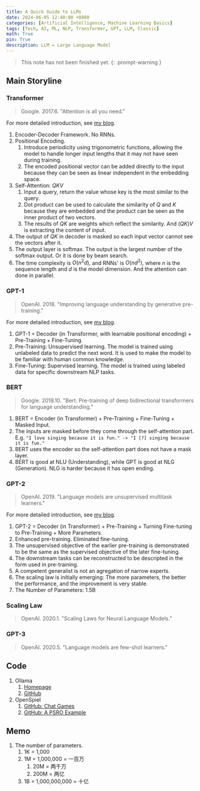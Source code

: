 ```yaml
---
title: A Quick Guide to LLMs
date: 2024-06-05 12:40:00 +0800
categories: [Artificial Intelligence, Machine Learning Basics]
tags: [Tech, AI, ML, NLP, Transformer, GPT, LLM, Classic]
math: True
pin: True
description: LLM = Large Language Model
---
```


> This note has not been finished yet.
{: .prompt-warning }

## Main Storyline

### Transformer
> Google. 2017.6. "Attention is all you need."

For more detailed introduction, see [my blog]({{site.baseurl}}/posts/Transformer/).

1. Encoder-Decoder Framework. No RNNs.
2. Positional Encoding. 
   1. Introduce periodicity using trigonometric functions, allowing the model to handle longer input lengths that it may not have seen during training.
   2. The encoded positional vector can be added directly to the input because they can be seen as linear independent in the embedding space.
3. Self-Attention: $QKV$ 
   1. Input a query, return the value whose key is the most similar to the query.
   2. Dot product can be used to calculate the similarity of $Q$ and $K$ because they are embedded and the product can be seen as the inner product of two vectors.
   3. The results of $QK$ are weights which reflect the similarity. And $(QK)V$ is extracting the content of input.
4. The output of $QK$ in decoder is masked so each input vector cannot see the vectors after it.
5. The output layer is softmax. The output is the largest number of the softmax output. Or it is done by beam search.
6. The time complexity is $O(n^2d),$ and RNNs' is $O(nd^2),$ where $n$ is the sequence length and $d$ is the model dimension. And the attention can done in parallel.

### GPT-1
> OpenAI. 2018. "Improving language understanding by generative pre-training."

For more detailed introduction, see [my blog]({{site.baseurl}}/posts/GPT-1-2/).

1. GPT-1 = Decoder (in Transformer, with learnable positional encoding) + Pre-Training + Fine-Tuning.
2. Pre-Training: Unsupervised learning. The model is trained using unlabeled data to predict the next word. It is used to make the model to be familiar with human common knowledge.
3. Fine-Tuning: Supervised learning. The model is trained using labeled data for specific downstream NLP tasks.
   
### BERT
> Google. 2018.10. "Bert: Pre-training of deep bidirectional transformers for language understanding."

1.  BERT = Encoder (in Transformer) + Pre-Training + Fine-Tuning + Masked Input.
2.  The inputs are masked before they come through the self-attention part. E.g. `"I love singing because it is fun." -> "I [?] singing because it is fun."`
3.  BERT uses the encoder so the self-attention part does not have a mask layer.
4.  BERT is good at NLU (Understanding), while GPT is good at NLG (Generation). NLG is harder because it has open ending.

### GPT-2
> OpenAI. 2019. "Language models are unsupervised multitask learners."

For more detailed introduction, see [my blog]({{site.baseurl}}/posts/GPT-1-2/#gpt-2).

1. GPT-2 = Decoder (in Transformer) + Pre-Training + Turning Fine-tuning to Pre-Training + More Parameters.
2. Enhanced pre-training. Eliminated fine-tuning.
  1. The unsupervised objective of the earlier pre-training is demonstrated to be the same as the supervised objective of the later fine-tuning.
  2. The downstream tasks can be reconstructed to be descripted in the form used in pre-training.
  3. A competent generalist is not an agregation of narrow experts.
3. The scaling law is initially emerging: The more parameters, the better the performance, and the improvement is very stable.
4. The Number of Parameters: 1.5B

### Scaling Law
> OpenAI. 2020.1. "Scaling Laws for Neural Language Models."


### GPT-3
> OpenAI. 2020.5. "Language models are few-shot learners."

## Code

1. Ollama
   1. [Homepage](https://ollama.com/)
   2. [GitHub](https://github.com/ollama/ollama)
2. OpenSpiel
   1. [GitHub: Chat Games](https://github.com/google-deepmind/open_spiel/tree/master/open_spiel/python/games/chat_games)
   2. [GitHub: A PSRO Example](https://github.com/google-deepmind/open_spiel/blob/master/open_spiel/python/examples/chat_game_psro_example.py)


## Memo
1. The number of parameters.
   1. 1K = 1,000
   2. 1M = 1,000,000 = 一百万
      1. 20M = 两千万
      2. 200M = 两亿
   3. 1B = 1,000,000,000 = 十亿